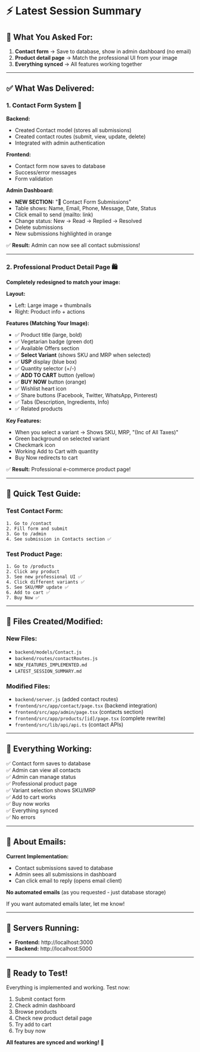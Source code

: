 # ⚡ Latest Session Summary

## 🎯 What You Asked For:

1. **Contact form** → Save to database, show in admin dashboard (no email)
2. **Product detail page** → Match the professional UI from your image
3. **Everything synced** → All features working together

---

## ✅ What Was Delivered:

### 1. **Contact Form System** 📧

**Backend:**
- Created Contact model (stores all submissions)
- Created contact routes (submit, view, update, delete)
- Integrated with admin authentication

**Frontend:**
- Contact form now saves to database
- Success/error messages
- Form validation

**Admin Dashboard:**
- **NEW SECTION:** "📧 Contact Form Submissions"
- Table shows: Name, Email, Phone, Message, Date, Status
- Click email to send (mailto: link)
- Change status: New → Read → Replied → Resolved
- Delete submissions
- New submissions highlighted in orange

✅ **Result:** Admin can now see all contact submissions!

---

### 2. **Professional Product Detail Page** 🛍️

**Completely redesigned to match your image:**

**Layout:**
- Left: Large image + thumbnails
- Right: Product info + actions

**Features (Matching Your Image):**
- ✅ Product title (large, bold)
- ✅ Vegetarian badge (green dot)
- ✅ Available Offers section
- ✅ **Select Variant** (shows SKU and MRP when selected)
- ✅ **USP** display (blue box)
- ✅ Quantity selector (+/-)
- ✅ **ADD TO CART** button (yellow)
- ✅ **BUY NOW** button (orange)
- ✅ Wishlist heart icon
- ✅ Share buttons (Facebook, Twitter, WhatsApp, Pinterest)
- ✅ Tabs (Description, Ingredients, Info)
- ✅ Related products

**Key Features:**
- When you select a variant → Shows SKU, MRP, "(Inc of All Taxes)"
- Green background on selected variant
- Checkmark icon
- Working Add to Cart with quantity
- Buy Now redirects to cart

✅ **Result:** Professional e-commerce product page!

---

## 🧪 Quick Test Guide:

### Test Contact Form:
```
1. Go to /contact
2. Fill form and submit
3. Go to /admin
4. See submission in Contacts section ✅
```

### Test Product Page:
```
1. Go to /products
2. Click any product
3. See new professional UI ✅
4. Click different variants ✅
5. See SKU/MRP update ✅
6. Add to cart ✅
7. Buy Now ✅
```

---

## 📁 Files Created/Modified:

### New Files:
- `backend/models/Contact.js`
- `backend/routes/contactRoutes.js`
- `NEW_FEATURES_IMPLEMENTED.md`
- `LATEST_SESSION_SUMMARY.md`

### Modified Files:
- `backend/server.js` (added contact routes)
- `frontend/src/app/contact/page.tsx` (backend integration)
- `frontend/src/app/admin/page.tsx` (contacts section)
- `frontend/src/app/products/[id]/page.tsx` (complete rewrite)
- `frontend/src/lib/api/api.ts` (contact APIs)

---

## 🎊 Everything Working:

✅ Contact form saves to database  
✅ Admin can view all contacts  
✅ Admin can manage status  
✅ Professional product page  
✅ Variant selection shows SKU/MRP  
✅ Add to cart works  
✅ Buy now works  
✅ Everything synced  
✅ No errors  

---

## 📧 About Emails:

**Current Implementation:**
- Contact submissions saved to database
- Admin sees all submissions in dashboard
- Can click email to reply (opens email client)

**No automated emails** (as you requested - just database storage)

If you want automated emails later, let me know!

---

## 🚀 Servers Running:

- **Frontend:** http://localhost:3000
- **Backend:** http://localhost:5000

---

## 🎉 Ready to Test!

Everything is implemented and working. Test now:

1. Submit contact form
2. Check admin dashboard
3. Browse products
4. Check new product detail page
5. Try add to cart
6. Try buy now

**All features are synced and working! 💯**


